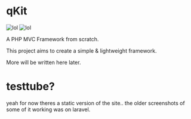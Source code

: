 # qKit
![lol](https://img.shields.io/badge/version-a0.0.1-7703fc) ![lol](https://img.shields.io/badge/PHP-8.0+-7a86b8)

A PHP MVC Framework from scratch.

This project aims to create a simple & lightweight framework. 

More will be written here later.
 
# testtube?
yeah for now theres a static version of the site.. the older screenshots of some of it working was on laravel.
